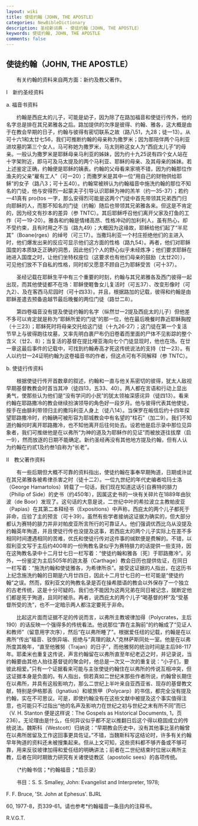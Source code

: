 ```yaml
---
layout: wiki
title: 使徒约翰（JOHN, THE APOSTLE）
categories: NewBibleDictionary
description: 圣经新词典 - 使徒约翰（JOHN, THE APOSTLE）
keywords: 使徒约翰, JOHN, THE APOSTLE
comments: false
---
```


## 使徒约翰（JOHN, THE APOSTLE）

　　有关约翰的资料来自两方面：新约及教父著作。

Ⅰ　新约圣经资料

a. 福音书资料

　　约翰是西庇太的儿子，可能是幼子，因为除了在路加福音和使徒行传外，他的名字总是排在其兄弟雅各之后。路加提供的次序是彼得、约翰、雅各，这大概是由于在教会早期的日子，约翰与彼得有密切联系之故（路八51，九28；徒一13）。从可十六1和太廿七56，我们可推断约翰的母亲称为撒罗米；因为那陪伴两个马利亚进坟墓的第三个女人，马可称她为撒罗米，马太则称这女人为“西庇太儿子”的母亲。一般认为撒罗米是耶稣母亲马利亚的姊妹，因为约十九25说有四个女人站在十字架附近，即马可及马太提及的两个马利亚、耶稣的母亲、及其母亲的姊妹。若上述鉴定正确，约翰便是耶稣的姨表。约翰的父母看来家境不错，因为约翰那位作渔夫的父亲“雇有工人”（可一20）；而撒罗米是其中一位“用自己的财物供给耶稣”的女子（路八3；可十五40）。约翰常被辨认为约翰福音中施洗约翰的那位不知名的门徒，他与安得烈一起蒙夫子引导认识耶稣为神的羔羊（约一35-37）；若约一41真有 pro{tos 一字，那么安得烈可能是这两个门徒中首先带领其兄弟西门归向耶稣的人，而那不知名的门徒（约翰）随后也带领其兄弟雅各来。但这是不肯定的，因为经文有抄本的差异（参 TNTC）。其后耶稣呼召他们离开父家及打鱼的工作（可一19-20）。雅各和约翰是情绪高昂、性格冲动的加利利人，虽有热心，却不受约束，且有时用之不当（路九49）；大概因为这缘故，耶稣给他们起了“半尼其”（Boane{rges）的绰号（可三17）。当撒玛利亚一个村庄拒绝他们的主进入时，他们爆发出来的反应可显示他们这方面的性格（路九54）。再者，他们对耶稣国度的本质缺乏正确的洞悉，因此他们个人的野心似乎未经炼净；他们要求耶稣在祂进入国度之时，让他们坐特权座位（这要求也有他们母亲的鼓励〔太廿20〕），可见他们放不下自私的性格，同时却又愿意不顾自己为耶稣受苦（可十37）。

　　圣经记载在耶稣生平中有三个重要的时刻，约翰与其兄弟雅各及西门彼得一起出现，而其他使徒都不在场：耶稣使睚鲁女儿复活时（可五37）、改变形像时（可九2）、及在客西马尼园时（可十四33）。并且，根据路加的记载，彼得和约翰是由耶稣差遣去预备逾越节最后晚餐的两位门徒（路廿二8）。

　　第四卷福音没有提及使徒约翰的名字（纵然廿一2提及西庇太的儿子）但他差不多可以肯定就是称为“耶稣所爱的门徒”的那一位，他在最后晚餐时靠近耶稣胸膛（十三23）；耶稣死时将母亲交托给这门徒（十九26-27）；这门徒在第一个复活节早上与彼得跑往坟墓，又率先明白裹尸布仍旧卷着而里面的尸体不见影踪的整个含义（廿2、8）；当复活的基督在提比哩亚海向七个门徒显现时，他也在场。在廿一章这最后事件的记载中，可找到约翰寿高才死这传统说法的支持（廿一23）。有人以约廿一24证明约翰为这卷福音书的作者，但这点可有不同解释（参 TNTC）。

b. 使徒行传资料

　　根据使徒行传开首数章的叙述，约翰和一直与他关系密切的彼得，犹太人敌视早期基督教教会时首当其冲（徒四13，五33、40）。两人都在言语和行动上显出勇气，使那些认为他们是“没有学问的小民”的犹太领袖深感诧异（徒四13）。看来约翰在耶路撒冷的教会继续扮演领导的角色好一段岁月。他与彼得代表其他使徒，按手在由腓利带领归主的撒玛利亚人身上（徒八14）。当保罗在皈信后约十四年探望耶路撒冷时，约翰确可被形容为耶城教会中有名望的“柱石”（加二9）。我们不知道约翰何时离开耶路撒冷，也不知他离开后往何处去。设若他是启示录中那位见异象者，我们可推继他是在以弗所“为神的道及为耶稣作的见证”而被放逐往拔摩（启一9），然而放逐的日期不能确定。新约圣经再没有其他地方提及约翰，但有人认为约翰在约贰1及约叁1自称为“长老”。

Ⅱ　教父著作资料

　　有一些后期但大概不可靠的资料指出，使徒约翰在事奉早期殉道，日期或许訧在其兄弟雅各被希律杀害之时（徒十二2）。一位九世纪的年代史编者哈玛士洛（George Hamartolos）转载了一句话，我们现在知道这话引自赛特的腓力（Philip of Side）的史书（约450年），因属这史书的一块有关碎片在1889年由狄波（de Boor）发现了。这句话的大意是说，二世纪中叶的希拉波立主教帕皮亚（Papias）在其第二本释经书（Expositions）中声称，西庇太的两个儿子都死于非命，应验了主的预言（可十39）。虽然有些学者接纳这证据为确实的，但大部分都认为赛特的腓力并非对帕皮亚所言所行的可靠证人。他们强调优西比乌从没提及约翰英年殉道，并且使徒行传也没提及这事，若西庇太的两个儿子实际上在差不多相同时间遭遇相同的苦难，优氏和使徒行传对这件事的缄默便是费解的。不错，以叙利亚文写于主后约400年的一份殉教名录似乎为赛特腓力的话提供一些支持，因在这殉教名录中十二月廿七日一栏写着：“使徒约翰和雅各〔死〕于耶路撒冷”。另外，一份鉴定为主后505年的迦太基（Carthage）教会日历也提供佐证，在同日一栏写着：“施洗约翰和使徒雅各，为希律所杀”。接受这证据的人指出，在这历书上纪念施洗约翰的日期是六月廿四日，因此十二月廿七日的一栏可能是“使徒约翰”之误。然而，叙利亚文的殉教名录是否在操希腊语的教会以外保存了一个独立的古老传统，这是十分可疑的。我们也不能因为这两兄弟在同日被记念，就断定他们都是死于殉道，且同时被杀。再者，说西庇太的两个儿子“喝基督的杯”及“受基督所受的洗”，也不一定暗示两人都注定要死于非命。

　　比起这片面而证据不足的传说而言，以弗所主教坡律加得（Polycrates，主后190）的话反映一个强得多的传统看法。他说那位“靠在主胸前”的约翰成了“见证人和教师”（留意用字次序），然后“在以弗所睡了”。根据爱任纽的记载，约翰是在以弗所“传出”福音、驳倒异端、拒绝与“真理的敌人”克林萨斯同处一室。他是在以弗所度其晚年，“直至他雅努（Trajan）的日子”，而他雅努的统治时间是主后98-117年。耶柔米也重复这传说，声言约翰留在以弗所直至年纪老迈之时，并记录说，当约翰要由其他人抬往基督徒的聚会时，他总是一次又一次的重复说：“小子们，要彼此相爱。”只有一个证据看来可能与主张使徒约翰住在以弗所的传说互相冲突，但这证据本身是负面的。有人指出，倘若真如二世纪末那些作者所说，约翰曾长期住在以弗所，并具有这般影响力，那么二世纪上半叶来自亚西亚省、现存的基督教文献，特别是伊格那丢（Ignatius）和坡旅甲（Polycarp）的书信，都完全没有提及约翰，实在不可思议。可是，即使约翰没有在这些文献中被提及这个事实值得注意，也可能只不过指出“他的名声及影响力在世纪之初与世纪之末有所不同”而已（V. H. Stanton 便是这样说：The Gospels as Historical Documents, 1，页236）。无论理由是什么，任何异议似乎都不足以推翻日后这个得以稳固成立的传统说法。魏斯科（Westcott）归纳说：“早期教会历史中，没有其他事比圣约翰曾在以弗所居留及工作这回事更具佐证。”不错，当魏斯科写这结论时，许多有关约翰早年殉道的资料还未被搜集起来。但从上文可知，这些资料都不够齐备或不够可靠，用来反驳坡律加得和爱任纽的明确讲法；前者在二世纪结束时位居以弗所主教，后者在同时期致力研究有关诸使徒教区（apostolic sees）的各项传统。

　　（*约翰书信；*约翰福音；*启示录）

　　书目：S. S. Smalley, John: Evangelist and Interpreter, 1978;

F. F. Bruce, 'St. John at Ephesus'. BJRL

60, 1977-8，页339-61。请也参考*约翰福音一条目内的注释书。

R.V.G.T.








